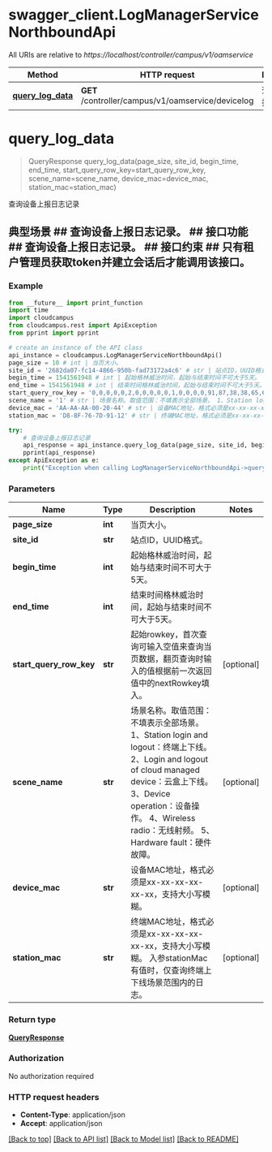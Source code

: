 # swagger_client.LogManagerServiceNorthboundApi

All URIs are relative to *https://localhost/controller/campus/v1/oamservice*

Method | HTTP request | Description
------------- | ------------- | -------------
[**query_log_data**](LogManagerServiceNorthboundApi.md#query_log_data) | **GET** /controller/campus/v1/oamservice/devicelog | 查询设备上报日志记录


# **query_log_data**
> QueryResponse query_log_data(page_size, site_id, begin_time, end_time, start_query_row_key=start_query_row_key, scene_name=scene_name, device_mac=device_mac, station_mac=station_mac)

查询设备上报日志记录

## 典型场景 ##   查询设备上报日志记录。 ## 接口功能 ##   查询设备上报日志记录。 ## 接口约束 ##   只有租户管理员获取token并建立会话后才能调用该接口。 

### Example 
```python
from __future__ import print_function
import time
import cloudcampus
from cloudcampus.rest import ApiException
from pprint import pprint

# create an instance of the API class
api_instance = cloudcampus.LogManagerServiceNorthboundApi()
page_size = 10 # int | 当页大小。
site_id = '2682da07-fc14-4866-950b-fad73172a4c6' # str | 站点ID，UUID格式。
begin_time = 1541561948 # int | 起始格林威治时间，起始与结束时间不可大于5天。
end_time = 1541561948 # int | 结束时间格林威治时间，起始与结束时间不可大于5天。
start_query_row_key = '0,0,0,0,0,2,0,0,0,0,0,1,0,0,0,0,91,87,38,38,65,65,58,65,65,58,65,65,58,48,48,58,50,48,58,52,53,102,102,53,97,48,48,48,48,32,32,32,32,32,32,52,102,48,50,53,48,98,55,97,97,45,98,98,45,51,51,45,52,52,45,53,53,45,54,54' # str | 起始rowkey，首次查询可输入空值来查询当页数据，翻页查询时输入的值根据前一次返回值中的nextRowkey填入。 (optional)
scene_name = '1' # str | 场景名称。取值范围：不填表示全部场景。 1、Station login and logout：终端上下线。 2、Login and logout of cloud managed device：云盒上下线。 3、Device operation：设备操作。 4、Wireless radio：无线射频。 5、Hardware fault：硬件故障。  (optional)
device_mac = 'AA-AA-AA-00-20-44' # str | 设备MAC地址，格式必须是xx-xx-xx-xx-xx-xx，支持大小写模糊。 (optional)
station_mac = 'D8-8F-76-7D-91-12' # str | 终端MAC地址，格式必须是xx-xx-xx-xx-xx-xx，支持大小写模糊。 入参stationMac有值时，仅查询终端上下线场景范围内的日志。  (optional)

try: 
    # 查询设备上报日志记录
    api_response = api_instance.query_log_data(page_size, site_id, begin_time, end_time, start_query_row_key=start_query_row_key, scene_name=scene_name, device_mac=device_mac, station_mac=station_mac)
    pprint(api_response)
except ApiException as e:
    print("Exception when calling LogManagerServiceNorthboundApi->query_log_data: %s\n" % e)
```

### Parameters

Name | Type | Description  | Notes
------------- | ------------- | ------------- | -------------
 **page_size** | **int**| 当页大小。 | 
 **site_id** | **str**| 站点ID，UUID格式。 | 
 **begin_time** | **int**| 起始格林威治时间，起始与结束时间不可大于5天。 | 
 **end_time** | **int**| 结束时间格林威治时间，起始与结束时间不可大于5天。 | 
 **start_query_row_key** | **str**| 起始rowkey，首次查询可输入空值来查询当页数据，翻页查询时输入的值根据前一次返回值中的nextRowkey填入。 | [optional] 
 **scene_name** | **str**| 场景名称。取值范围：不填表示全部场景。 1、Station login and logout：终端上下线。 2、Login and logout of cloud managed device：云盒上下线。 3、Device operation：设备操作。 4、Wireless radio：无线射频。 5、Hardware fault：硬件故障。  | [optional] 
 **device_mac** | **str**| 设备MAC地址，格式必须是xx-xx-xx-xx-xx-xx，支持大小写模糊。 | [optional] 
 **station_mac** | **str**| 终端MAC地址，格式必须是xx-xx-xx-xx-xx-xx，支持大小写模糊。 入参stationMac有值时，仅查询终端上下线场景范围内的日志。  | [optional] 

### Return type

[**QueryResponse**](QueryResponse.md)

### Authorization

No authorization required

### HTTP request headers

 - **Content-Type**: application/json
 - **Accept**: application/json

[[Back to top]](#) [[Back to API list]](../README.md#documentation-for-api-endpoints) [[Back to Model list]](../README.md#documentation-for-models) [[Back to README]](../README.md)

